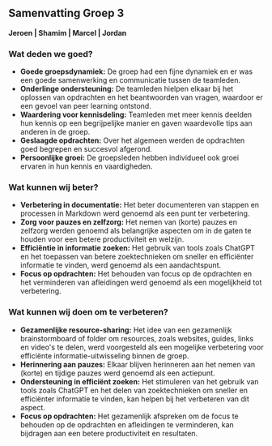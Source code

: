 ## **Samenvatting  Groep 3**
**Jeroen | Shamim | Marcel | Jordan**

### Wat deden we goed?

- **Goede groepsdynamiek:** De groep had een fijne dynamiek en er was een goede samenwerking en communicatie tussen de teamleden.
- **Onderlinge ondersteuning:** De teamleden hielpen elkaar bij het oplossen van opdrachten en het beantwoorden van vragen, waardoor er een gevoel van peer learning ontstond.
- **Waardering voor kennisdeling:** Teamleden met meer kennis deelden hun kennis op een begrijpelijke manier en gaven waardevolle tips aan anderen in de groep.
- **Geslaagde opdrachten:** Over het algemeen werden de opdrachten goed begrepen en succesvol afgerond.
- **Persoonlijke groei:** De groepsleden hebben individueel ook groei ervaren in hun kennis en vaardigheden.

### Wat kunnen wij beter?

- **Verbetering in documentatie:** Het beter documenteren van stappen en processen in Markdown werd genoemd als een punt ter verbetering.
- **Zorg voor pauzes en zelfzorg:** Het nemen van (korte) pauzes en zelfzorg werden genoemd als belangrijke aspecten om in de gaten te houden voor een betere productiviteit en welzijn.
- **Efficiëntie in informatie zoeken:** Het gebruik van tools zoals ChatGPT en het toepassen van betere zoektechnieken om sneller en efficiënter informatie te vinden, werd genoemd als een aandachtspunt.
- **Focus op opdrachten:** Het behouden van focus op de opdrachten en het verminderen van afleidingen werd genoemd als een mogelijkheid tot verbetering.

### Wat kunnen wij doen om te verbeteren?

- **Gezamenlijke resource-sharing:** Het idee van een gezamenlijk brainstormboard of folder om resources, zoals websites, guides, links en video's te delen, werd voorgesteld als een mogelijke verbetering voor efficiënte informatie-uitwisseling binnen de groep.
- **Herinnering aan pauzes:** Elkaar blijven herinneren aan het nemen van (korte) en tijdige pauzes werd genoemd als een actiepunt.
- **Ondersteuning in efficiënt zoeken:** Het stimuleren van het gebruik van tools zoals ChatGPT en het delen van zoektechnieken om sneller en efficiënter informatie te vinden, kan helpen bij het verbeteren van dit aspect.
- **Focus op opdrachten:** Het gezamenlijk afspreken om de focus te behouden op de opdrachten en afleidingen te verminderen, kan bijdragen aan een betere productiviteit en resultaten.

